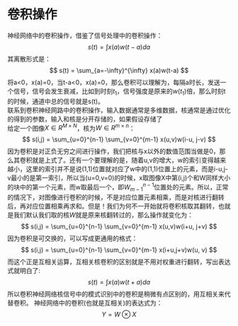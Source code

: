 # 卷积操作
神经网络中的卷积操作，借鉴了信号处理中的卷积操作：
$$
s(t) = \int x(a)w(t-a)da
$$
其离散形式是：
$$
s(t) = \sum_{a=-\infty}^{\infty} x(a)w(t-a)
$$
将a<0，x(a)=0，当t-a<0，x(a)=0，那么卷积可以理解为，每隔a时长，发送一个信号，信号会发生衰减，比如到时刻$t_1$，信号强度是原来的$w(t_1)$倍，那么时刻t的时候，通道中总的信号就是s(t)。  
联系到卷积神经网路中的卷积操作，输入数据通常是多维数据，核通常是通过优化的得到的参数，输入和核是分开存储的，如果假设存储了  
给定一个图像$X\in R^{M\times N}$，核为$W\in R^{m\times n}$：
$$
s(i,j) = \sum_{u=0}^{n-1} \sum_{v=0}^{m-1} x(u,v)w(i-u, j-v)
$$
因为卷积是对正负无穷之间进行操作，我们把核与x以外的数值范围当做是0，那么其卷积就是上式了。还有一个要理解的是，随着u,v的增大，w的索引变得越来越小，这里的索引并不是说(1,1)位置就对应了w中的(1,1)位置上的元素，而是i-u,j-v最小的是第一索引，所以当(u=0,v=0)的时候，x取图像X中第(i,j)个和W同样大小的块中的第一个元素，而w取最后一个，即$W_{m-1}^{n-1}$位置处的元素。所以，正常的情况下，对图像进行卷积的时候，不是对应位置元素相乘，而是对核进行翻转后，再对应位置相乘再求和。但是！我们为何不一开始就将卷积核取其翻转，也就是我们默认我们取的核$W$就是原来核翻转过的，那么操作就变化为：
$$
s(i,j) = \sum_{u=0}^{n-1} \sum_{v=0}^{m-1} x(u,v)w(i+u, j+v)
$$
因为卷积是可交换的，可以写成更通用的格式：
$$
s(i,j) = \sum_{u=0}^{n-1} \sum_{v=0}^{m-1} x(i+u,j+v)w(u, v)
$$
而这个正是互相关运算，互相关核卷积的区别就是不用对权重进行翻转，写出表达式就明白了:
$$
s(t) = \int x(a)w(t+a)da
$$
所以卷积神经网络核信号中的模式识别中的卷积是稍微有点区别的，用互相关来代替卷积。
神经网络中的卷积(也就是互相关)的表达式为：
$$
Y = W\otimes X
$$


